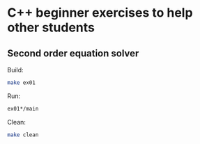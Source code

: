 # C++ beginner exercises to help other students

## Second order equation solver

Build:
```bash
make ex01
```

Run:
```bash
ex01*/main
```

Clean:
```bash
make clean
```
